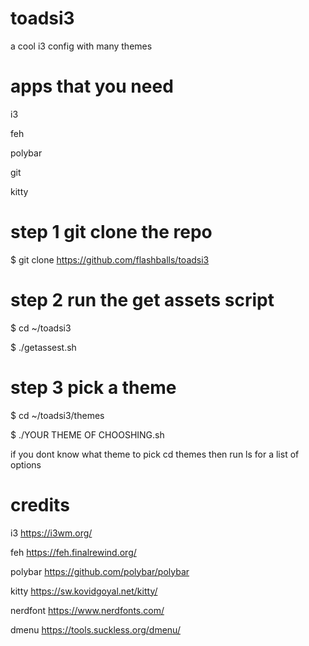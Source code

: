 # toadsi3
a cool i3 config with many themes


# apps that you need

i3


feh


polybar


git


kitty

# step 1 git clone the repo

$ git clone https://github.com/flashballs/toadsi3

# step 2 run the get assets script

$ cd ~/toadsi3


$ ./getassest.sh

# step 3 pick a theme

$ cd ~/toadsi3/themes


$ ./YOUR THEME OF CHOOSHING.sh

if you dont know what theme to pick cd themes then run ls for a list of options

# credits


i3 https://i3wm.org/


feh https://feh.finalrewind.org/


polybar https://github.com/polybar/polybar


kitty https://sw.kovidgoyal.net/kitty/


nerdfont https://www.nerdfonts.com/

dmenu https://tools.suckless.org/dmenu/
